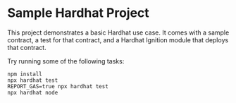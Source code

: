 # Sample Hardhat Project

This project demonstrates a basic Hardhat use case. It comes with a sample contract, a test for that contract, and a Hardhat Ignition module that deploys that contract.

Try running some of the following tasks:

```shell
npm install
npx hardhat test
REPORT_GAS=true npx hardhat test
npx hardhat node
```

